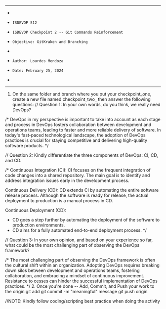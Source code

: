 **********************************************************************
*
*     ISDEVOP S12
*     ISDEVOP Checkpoint 2 -- Git Commands Reinforcement
*     Objective: GitKraken and Branching
*     
*     Author: Lourdes Mendoza
*     Date: February 25, 2024
*     
**********************************************************************

1. On the same folder and branch where you put your checkpoint_one, create a new file named checkpoint_two_<yourSurName> then answer the following questions:
// Question 1: In your own words, do you think, we really need DevOps?

/*
DevOps in my perspective is important to take into account as each stage and process in DevOps fosters collaboration between development and operations teams, leading to faster and more reliable delivery of software.  In today's fast-paced technological landscape, the adoption of DevOps practices is crucial for staying competitive and delivering high-quality software products.
*/

// Question 2: Kindly differentiate the three components of DevOps: CI, CD, and CD.

/*
Continuous Integration (CI):
CI focuses on the frequent integration of code changes into a shared repository.
The main goal is to identify and address integration issues early in the development process.

Continuous Delivery (CD):
CD extends CI by automating the entire software release process.
Although the software is ready for release, the actual deployment to production is a manual process in CD.

Continuous Deployment (CD):
- CD goes a step further by automating the deployment of the software to production environments.
- CD aims for a fully automated end-to-end deployment process.
*/

// Question 3: In your own opinion, and based on your experience so far, what could be the most challenging part of observing the DevOps framework?

/*
The most challenging part of observing the DevOps framework is often the cultural shift within an organization. Adopting DevOps requires breaking down silos between development and operations teams, fostering collaboration, and embracing a mindset of continuous improvement. Resistance to cesses can hinder the successful implementation of DevOps practices.
*/
2. Once you're done -- Add, Commit, and Push your work to the origin
	git add <filename>
	git commit -m "meaningful" message
	git push origin


//NOTE: Kindly follow coding/scripting best practice when doing the activity
